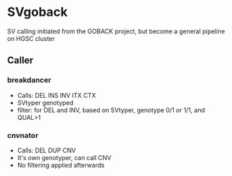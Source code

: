 # SVgoback
SV calling initiated from the GOBACK project, but become a general pipeline on HGSC cluster

## Caller
### breakdancer
* Calls: DEL INS INV ITX CTX
* SVtyper genotyped
* filter: for DEL and INV, based on SVtyper, genotype 0/1 or 1/1, and QUAL>1

### cnvnator
* Calls: DEL DUP CNV
* It's own genotyper, can call CNV
* No filtering applied afterwards

